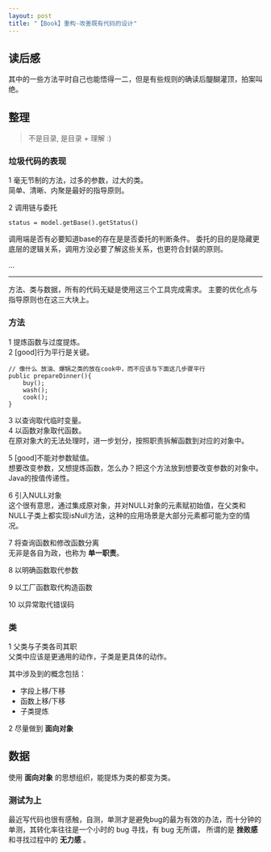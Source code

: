 ```yaml
---
layout: post
title: "【Book】重构-改善既有代码的设计"
---
```


## 读后感

其中的一些方法平时自己也能悟得一二，但是有些规则的确读后醍醐灌顶，拍案叫绝。

## 整理

> 不是目录, 是目录 + 理解 :)

### 垃圾代码的表现

1 毫无节制的方法，过多的参数，过大的类。    
简单、清晰、内聚是最好的指导原则。

2 调用链与委托

```
status = model.getBase().getStatus()
```

调用端是否有必要知道base的存在是是否委托的判断条件。
委托的目的是隐藏更底层的逻辑关系，调用方没必要了解这些关系，也更符合封装的原则。

...

-----------------
方法、类与数据，所有的代码无疑是使用这三个工具完成需求。
主要的优化点与指导原则也在这三大块上。

### 方法

1 提炼函数与过度提炼。    
2 [good]行为平行是关键。

```
// 像什么 放油、爆锅之类的放在cook中，而不应该与下面这几步骤平行
public prepareDinner(){
    buy();
    wash();
    cook();
}

```

3 以查询取代临时变量。    
4 以函数对象取代函数。    
在原对象大的无法处理时，进一步划分，按照职责拆解函数到对应的对象中。

5 [good]不能对参数赋值。      
想要改变参数，又想提炼函数，怎么办？把这个方法放到想要改变参数的对象中。
Java的按值传递性。

6 引入NULL对象    
这个很有意思，通过集成原对象，并对NULL对象的元素赋初始值，在父类和NULL子类上都实现isNull方法，这种的应用场景是大部分元素都可能为空的情况。

7 将查询函数和修改函数分离    
无非是各自为政，也称为 **单一职责**。

8 以明确函数取代参数    

9 以工厂函数取代构造函数

10 以异常取代错误码

### 类

1 父类与子类各司其职    
父类中应该是更通用的动作，子类是更具体的动作。

其中涉及到的概念包括：    
* 字段上移/下移    
* 函数上移/下移
* 子类提炼

2 尽量做到 **面向对象**

## 数据

使用 **面向对象** 的思想组织，能提炼为类的都变为类。

### 测试为上

最近写代码也很有感触，自测，单测才是避免bug的最为有效的办法，而十分钟的单测，其转化率往往是一个小时的 bug 寻找，有 bug 无所谓， 所谓的是 **挫败感** 和寻找过程中的 **无力感** 。
